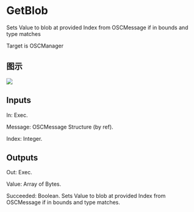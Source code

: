 # GetBlob

Sets Value to blob at provided Index from OSCMessage if in bounds and type matches

Target is OSCManager

## 图示

![]($-20221218-18053091.png)

## Inputs

In: Exec.

Message: OSCMessage Structure (by ref).

Index: Integer.  

## Outputs

Out: Exec.

Value: Array of Bytes.

Succeeded: Boolean. Sets Value to blob at provided Index from OSCMessage if in bounds and type matches.

